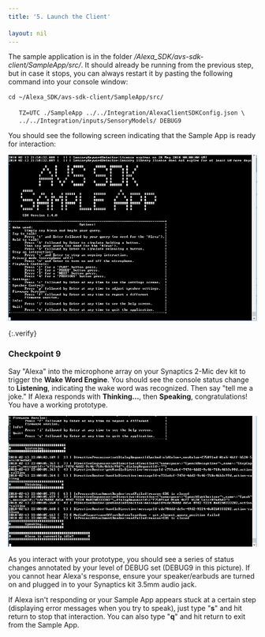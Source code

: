 ```yaml
---
title: '5. Launch the Client'

layout: nil
---
```



The sample application is in the folder */Alexa_SDK/avs-sdk-client/SampleApp/src/*. It should already be running from the previous step, but in case it stops, you can always restart it by pasting the following command into your console window:

```
cd ~/Alexa_SDK/avs-sdk-client/SampleApp/src/

   TZ=UTC ./SampleApp ../../Integration/AlexaClientSDKConfig.json \
   ../../Integration/inputs/SensoryModels/ DEBUG9
```



You should see the following screen indicating that the Sample App is ready for interaction:

![app launched](../assets/app_launched.PNG)  

{:.verify}
### Checkpoint 9

Say "Alexa" into the microphone array on your Synaptics 2-Mic dev kit to trigger the **Wake Word Engine**.   You should see the console status change to **Listening**, indicating the wake word was recognized.  Then say "tell me a joke." If Alexa responds with **Thinking...**, then **Speaking**, congratulations!  You have a working prototype.  

![app running](../assets/app_running.PNG)

As you interact with your prototype, you should see a series of status changes annotated by your level of DEBUG set (DEBUG9 in this picture).  If you cannot hear Alexa's response, ensure your speaker/earbuds are turned on and plugged in to your Synaptics kit 3.5mm audio jack.  

If Alexa isn't responding or your Sample App appears stuck at a certain step (displaying error messages when you try to speak), just type "**s**" and hit return to stop that interaction.  You can also type "**q**" and hit return to exit from the Sample App.
